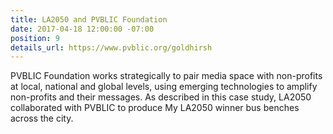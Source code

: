 ```yaml
---
title: LA2050 and PVBLIC Foundation
date: 2017-04-18 12:00:00 -07:00
position: 9
details_url: https://www.pvblic.org/goldhirsh
---
```


PVBLIC Foundation works strategically to pair media space with non-profits at local, national and global levels, using emerging technologies to amplify non-profits and their messages. As described in this case study, LA2050 collaborated with PVBLIC to produce My LA2050 winner bus benches across the city.

